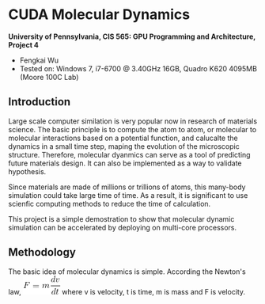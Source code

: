 CUDA Molecular Dynamics
================

**University of Pennsylvania, CIS 565: GPU Programming and Architecture, Project 4**

*  Fengkai Wu
*  Tested on: Windows 7, i7-6700 @ 3.40GHz 16GB, Quadro K620 4095MB (Moore 100C Lab)

## Introduction
Large scale computer similation is very popular now in research of materials science. The basic principle is to compute the atom to atom, or molecular to molecular interactions based on a potential function, and calucalte the dynamics in a small time step, maping the evolution of the microscopic structure. Therefore, molecular dyanmics can serve as a tool of predicting future materials design. It can also be implemented as a way to validate hypothesis.

Since materials are made of millions or trillions of atoms, this many-body simulation could take large time of time. As a result, it is significant to use scienfic computing methods to reduce the time of calculation.

This project is a simple demostration to show that molecular dynamic simulation can be accelerated by deploying on multi-core processors.

## Methodology
The basic idea of molecular dynamics is simple. According the Newton's law, 
![newton](https://github.com/wufk/Project4-Molecular-Dynamics/blob/master/images/CodeCogsEqn.png)
where v is velocity, t is time, m is mass and F is velocity.

